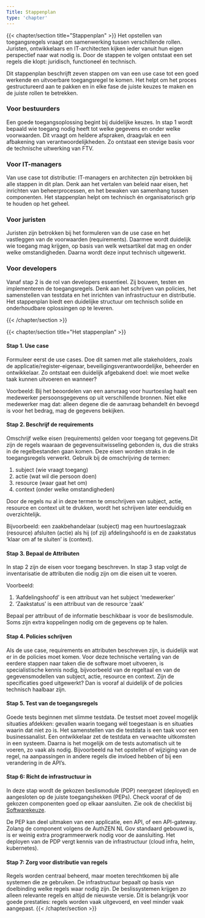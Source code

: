 ```yaml
---
Title: Stappenplan
type: 'chapter'
---
```

{{< chapter/section title="Stappenplan" >}}
Het opstellen van toegangsregels vraagt om samenwerking tussen verschillende rollen.
Juristen, ontwikkelaars en IT-architecten kijken ieder vanuit hun eigen perspectief naar wat nodig is.
Door de stappen te volgen ontstaat een set regels die klopt: juridisch, functioneel én technisch.

Dit stappenplan beschrijft zeven stappen om van een use case tot een goed werkende en uitvoerbare toegangsregel te komen. Het helpt om het proces gestructureerd aan te pakken en in elke fase de juiste keuzes te maken en de juiste rollen te betrekken.

### Voor bestuurders

Een goede toegangsoplossing begint bij duidelijke keuzes. In stap 1 wordt bepaald wie toegang nodig heeft tot welke gegevens en onder welke voorwaarden. Dit vraagt om heldere afspraken, draagvlak en een afbakening van verantwoordelijkheden. Zo ontstaat een stevige basis voor de technische uitwerking van FTV.

### Voor IT-managers

Van use case tot distributie: IT-managers en architecten zijn betrokken bij alle stappen in dit plan. Denk aan het vertalen van beleid naar eisen, het inrichten van beheerprocessen, en het bewaken van samenhang tussen componenten. Het stappenplan helpt om technisch én organisatorisch grip te houden op het geheel.

### Voor juristen

Juristen zijn betrokken bij het formuleren van de use case en het vastleggen van de voorwaarden (requirements). Daarmee wordt duidelijk wie toegang mag krijgen, op basis van welk wetsartikel dat mag en onder welke omstandigheden. Daarna wordt deze input technisch uitgewerkt.

### Voor developers

Vanaf stap 2 is de rol van developers essentieel. Zij bouwen, testen en implementeren de toegangsregels. Denk aan het schrijven van policies, het samenstellen van testdata en het inrichten van infrastructuur en distributie. Het stappenplan biedt een duidelijke structuur om technisch solide en onderhoudbare oplossingen op te leveren.

{{< /chapter/section >}}

{{< chapter/section title="Het stappenplan" >}}
#### Stap 1. Use case

Formuleer eerst de use cases. Doe dit samen met alle stakeholders, zoals de applicatie/register-eigenaar, beveiligingsverantwoordelijke, beheerder en ontwikkelaar. Zo ontstaat een duidelijk afgebakend doel: wie moet welke taak kunnen uitvoeren en wanneer?

Voorbeeld: Bij het beoordelen van een aanvraag voor huurtoeslag haalt een medewerker persoonsgegevens op uit verschillende bronnen. Niet elke medewerker mag dat: alleen degene die de aanvraag behandelt én bevoegd is voor het bedrag, mag de gegevens bekijken.


#### Stap 2. Beschrijf de requirements

Omschrijf welke eisen (requirements) gelden voor toegang tot gegevens.Dit zijn de regels waaraan de gegevensuitwisseling gebonden is, dus die straks in de regelbestanden gaan komen. Deze eisen worden straks in de toegangsregels verwerkt.
Gebruik bij de omschrijving de termen:

1.	subject (wie vraagt toegang)
2.	actie (wat wil die persoon doen)
3.	resource (waar gaat het om)
4.	context (onder welke omstandigheden)

Door de regels nu al in deze termen te omschrijven van subject, actie, resource en context uit te drukken, wordt het schrijven later eenduidig en overzichtelijk.

Bijvoorbeeld: een zaakbehandelaar (subject) mag een huurtoeslagzaak (resource) afsluiten (actie) als hij (of zij) afdelingshoofd is en de zaakstatus ‘klaar om af te sluiten’ is (context).

#### Stap 3. Bepaal de Attributen

In stap 2 zijn de eisen voor toegang beschreven. In stap 3 stap volgt de inventarisatie de attributen die nodig zijn om die eisen uit te voeren.

Voorbeeld:

1. ‘Aafdelingshoofd’  is een attribuut van het subject ‘medewerker’
2. ‘Zaakstatus’ is een attribuut van de resource ‘zaak’

Bepaal per attribuut of de informatie beschikbaar is voor de beslismodule. Soms zijn extra koppelingen nodig om de gegevens op te halen.

#### Stap 4. Policies schrijven

Als de use case, requirements en attributen beschreven zijn, is duidelijk wat er in de policies moet komen.
Voor deze technische vertaling van de eerdere stappen naar taken die de software moet uitvoeren, is specialistische kennis nodig, bijvoorbeeld van de regeltaal en van de gegevensmodellen van subject, actie, resource en context. Zijn de specificaties goed uitgewerkt? Dan is vooraf al duidelijk of de policies technisch haalbaar zijn.

#### Stap 5. Test van de toegangsregels

Goede tests beginnen met slimme testdata. De testset moet zoveel mogelijk situaties afdekken: gevallen waarin toegang wél toegestaan is en situaties waarin dat niet zo is.
Het samenstellen van die testdata is een taak voor een businessanalist. Een ontwikkelaar zet de testdata en verwachte uitkomsten in een systeem. Daarna is het mogelijk om de tests automatisch uit te voeren, zo vaak als nodig. Bijvoorbeeld na het opstellen of wijziging van de regel, na aanpassingen in andere regels die invloed  hebben of bij een verandering in de API’s.

#### Stap 6: Richt de infrastructuur in

In deze stap wordt de gekozen beslismodule (PDP) neergezet (deployed) en aangesloten op de juiste toegangshekken (PEPs).  Check vooraf of de gekozen componenten goed op elkaar aansluiten. Zie ook de checklist bij [Softwarekeuze](../softwarekeus).

De PEP kan deel uitmaken van een applicatie, een API, of een API-gateway. Zolang de component volgens de AuthZEN NL Gov standaard gebouwd is, is er weinig extra programmeerwerk nodig voor de aansluiting.
Het deployen van de PDP vergt kennis van de infrastructuur (cloud infra, helm, kubernetes).

#### Stap 7: Zorg voor distributie van regels

Regels worden centraal beheerd, maar moeten terechtkomen bij alle systemen die ze gebruiken. De infrastructuur bepaalt op basis van doelbinding welke regels waar nodig zijn.
De beslissystemen krijgen zo alleen relevante regels en altijd de nieuwste versie. Dit is belangrijk voor goede prestaties: regels worden  vaak uitgevoerd, en veel minder vaak aangepast.
{{< /chapter/section >}}
